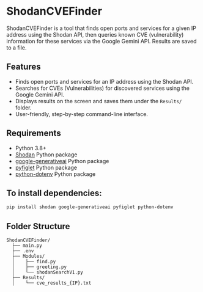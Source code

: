 # ShodanCVEFinder

ShodanCVEFinder is a tool that finds open ports and services for a given IP address using the Shodan API, then queries known CVE (vulnerability) information for these services via the Google Gemini API. Results are saved to a file.

## Features
- Finds open ports and services for an IP address using the Shodan API.
- Searches for CVEs (Vulnerabilities) for discovered services using the Google Gemini API.
- Displays results on the screen and saves them under the `Results/` folder.
- User-friendly, step-by-step command-line interface.

## Requirements
- Python 3.8+
- [Shodan](https://pypi.org/project/shodan/) Python package
- [google-generativeai](https://pypi.org/project/google-generativeai/) Python package
- [pyfiglet](https://pypi.org/project/pyfiglet/) Python package
- [python-dotenv](https://pypi.org/project/python-dotenv/) Python package


## To install dependencies:
```bash
pip install shodan google-generativeai pyfiglet python-dotenv
```

## Folder Structure
```
ShodanCVEFinder/
  ├── main.py
  ├── .env
  ├── Modules/
  │    ├── find.py
  │    ├── greeting.py
  │    └── shodanSearchV1.py
  ├── Results/
  │    └── cve_results_{IP}.txt
```